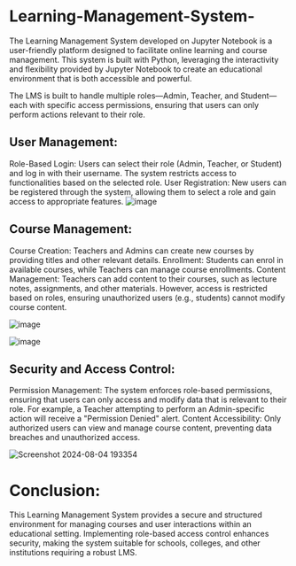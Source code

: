 # Learning-Management-System-
The Learning Management System developed on Jupyter Notebook is a user-friendly platform designed to facilitate online learning and course management. This system is built with Python, leveraging the interactivity and flexibility provided by Jupyter Notebook to create an educational environment that is both accessible and powerful.

The LMS is built to handle multiple roles—Admin, Teacher, and Student—each with specific access permissions, ensuring that users can only perform actions relevant to their role.

## User Management:

Role-Based Login: Users can select their role (Admin, Teacher, or Student) and log in with their username. The system restricts access to functionalities based on the selected role.
User Registration: New users can be registered through the system, allowing them to select a role and gain access to appropriate features.
![image](https://github.com/user-attachments/assets/667e1244-cfb4-44ec-9431-ac6dacc635b3)


## Course Management:

Course Creation: Teachers and Admins can create new courses by providing titles and other relevant details.
Enrollment: Students can enrol in available courses, while Teachers can manage course enrollments.
Content Management: Teachers can add content to their courses, such as lecture notes, assignments, and other materials. However, access is restricted based on roles, ensuring unauthorized users (e.g., students) cannot modify course content.

![image](https://github.com/user-attachments/assets/b9b1c058-415e-4357-b755-727a373e1910)

![image](https://github.com/user-attachments/assets/5f9514d3-9174-4ecd-9e13-ced31fe4b75b)


## Security and Access Control:

Permission Management: The system enforces role-based permissions, ensuring that users can only access and modify data that is relevant to their role. For example, a Teacher attempting to perform an Admin-specific action will receive a "Permission Denied" alert.
Content Accessibility: Only authorized users can view and manage course content, preventing data breaches and unauthorized access.

![Screenshot 2024-08-04 193354](https://github.com/user-attachments/assets/6b154518-a803-46cc-8d4c-2abb0e87ac6d)


# Conclusion:
This Learning Management System provides a secure and structured environment for managing courses and user interactions within an educational setting. Implementing role-based access control enhances security, making the system suitable for schools, colleges, and other institutions requiring a robust LMS.







